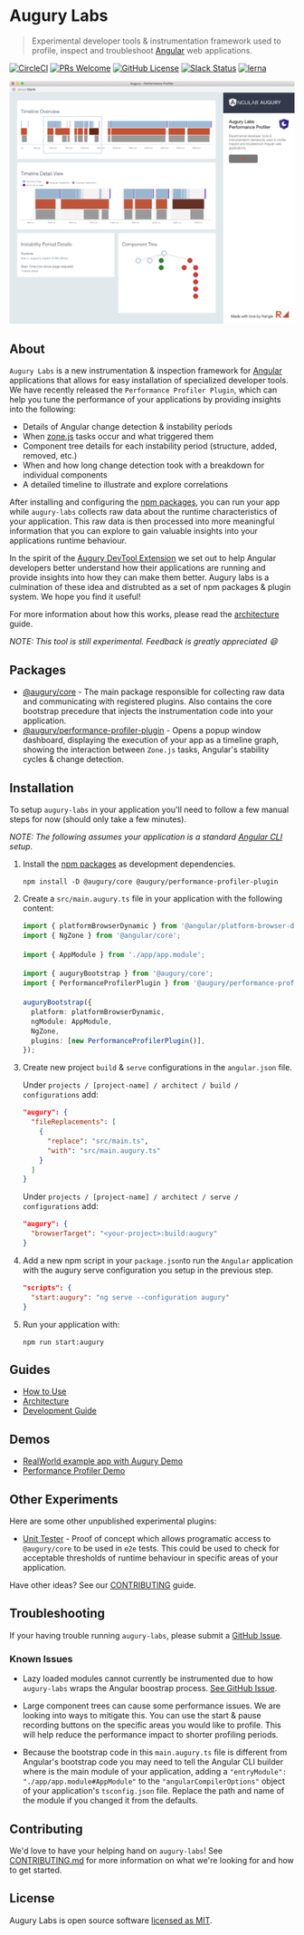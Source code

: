 # Augury Labs

> Experimental developer tools & instrumentation framework used to profile, inspect and
> troubleshoot [Angular](https://angular.io) web applications.

[![CircleCI](https://circleci.com/gh/rangle/augury-labs.svg?style=svg&circle-token=3b4d4e15a644445f9bf5d449fa5746ba774bfcdf)](https://circleci.com/gh/rangle/augury-labs) [![PRs Welcome](https://img.shields.io/badge/PRs-welcome-brightgreen.svg?style=flat-square)](http://makeapullrequest.com) [![GitHub License](https://img.shields.io/badge/license-MIT-blue.svg?style=flat-square)](./LICENSE) [![Slack Status](https://augury-slack.herokuapp.com/badge.svg)](https://augury-slack.herokuapp.com) [![lerna](https://img.shields.io/badge/maintained%20with-lerna-cc00ff.svg)](https://lernajs.io/)

![Angular Performance Profiler](screenshot.png 'Angular Performance Profiler')

## About

`Augury Labs` is a new instrumentation & inspection framework for [Angular](https://angular.io/)
applications that allows for easy installation of specialized developer tools. We have recently
released the `Performance Profiler Plugin`, which can help you tune the performance of your
applications by providing insights into the following:

- Details of Angular change detection & instability periods
- When [zone.js](https://github.com/angular/zone.js) tasks occur and what triggered them
- Component tree details for each instability period (structure, added, removed, etc.)
- When and how long change detection took with a breakdown for individual components
- A detailed timeline to illustrate and explore correlations

After installing and configuring the [npm packages](https://www.npmjs.com/org/augury/), you can run
your app while `augury-labs` collects raw data about the runtime characteristics of your application.
This raw data is then processed into more meaningful information that you can explore to gain
valuable insights into your applications runtime behaviour.

In the spirit of the [Augury DevTool Extension](https://github.com/rangle/augury/) we set out to
help Angular developers better understand how their applications are running and provide insights
into how they can make them better. Augury labs is a culmination of these idea and distrubted as a
set of npm packages & plugin system. We hope you find it useful!

For more information about how this works, please read the [architecture](docs/architecture.md)
guide.

_NOTE: This tool is still experimental. Feedback is greatly appreciated :smile:_

## Packages

- [@augury/core](https://www.npmjs.com/package/@augury/core) - The main package responsible for
  collecting raw data and communicating with registered plugins. Also contains the core bootstrap
  precedure that injects the instrumentation code into your application.
- [@augury/performance-profiler-plugin](https://www.npmjs.com/package/@augury/performance-profiler-plugin) -
  Opens a popup window dashboard, displaying the execution of your app as a timeline graph,
  showing the interaction between `Zone.js` tasks, Angular's stability cycles & change detection.

## Installation

To setup `augury-labs` in your application you'll need to follow a few manual steps for now
(should only take a few minutes).

_NOTE: The following assumes your application is a standard [Angular CLI](https://cli.angular.io/) setup._

1. Install the [npm packages](https://www.npmjs.com/org/augury/) as development dependencies.

   ```shell
   npm install -D @augury/core @augury/performance-profiler-plugin
   ```

1. Create a `src/main.augury.ts` file in your application with the following content:

   ```ts
   import { platformBrowserDynamic } from '@angular/platform-browser-dynamic';
   import { NgZone } from '@angular/core';

   import { AppModule } from './app/app.module';

   import { auguryBootstrap } from '@augury/core';
   import { PerformanceProfilerPlugin } from '@augury/performance-profiler-plugin';

   auguryBootstrap({
     platform: platformBrowserDynamic,
     ngModule: AppModule,
     NgZone,
     plugins: [new PerformanceProfilerPlugin()],
   });
   ```

1. Create new project `build` & `serve` configurations in the `angular.json` file.

   Under `projects / [project-name] / architect / build / configurations` add:

   ```json
   "augury": {
     "fileReplacements": [
       {
         "replace": "src/main.ts",
         "with": "src/main.augury.ts"
       }
     ]
   }
   ```

   Under `projects / [project-name] / architect / serve / configurations` add:

   ```json
   "augury": {
     "browserTarget": "<your-project>:build:augury"
   }
   ```

1. Add a new npm script in your `package.json`to run the `Angular` application with the augury
   serve configuration you setup in the previous step.

   ```json
   "scripts": {
     "start:augury": "ng serve --configuration augury"
   }
   ```

1. Run your application with:

   ```shell
   npm run start:augury
   ```

## Guides

- [How to Use](docs/how-to-use.md)
- [Architecture](docs/architecture.md)
- [Development Guide](docs/development-guide.md)

## Demos

- [RealWorld example app with Augury Demo](https://github.com/rangle/angular-realworld-example-app-with-augury/)
- [Performance Profiler Demo](demos/README.md)

## Other Experiments

Here are some other unpublished experimental plugins:

- [Unit Tester](packages/plugins/unit-tester) - Proof of concept which allows programatic access
  to `@augury/core` to be used in `e2e` tests. This could be used to check for acceptable
  thresholds of runtime behaviour in specific areas of your application.

Have other ideas? See our [CONTRIBUTING](CONTRIBUTING.md) guide.

## Troubleshooting

If your having trouble running `augury-labs`, please submit a [GitHub Issue](https://github.com/rangle/augury-labs/issues).

### Known Issues

- Lazy loaded modules cannot currently be instrumented due to how `augury-labs` wraps the Angular
  boostrap process. [See GitHub Issue](https://github.com/rangle/augury-labs/issues/28).

- Large component trees can cause some performance issues. We are looking into ways to mitigate
  this. You can use the start & pause recording buttons on the specific areas you would like to
  profile. This will help reduce the performance impact to shorter profiling periods.

- Because the bootstrap code in this `main.augury.ts` file is different from Angular's bootstrap
  code you may need to tell the Angular CLI builder where is the main module of your application,
  adding a `"entryModule": "./app/app.module#AppModule"` to the `"angularCompilerOptions"` object
  of your application's `tsconfig.json` file. Replace the path and name of the module if you
  changed it from the defaults.

## Contributing

We'd love to have your helping hand on `augury-labs`! See [CONTRIBUTING.md](CONTRIBUTING.md) for more information on what we're looking for and how to get started.

## License

Augury Labs is open source software [licensed as MIT](LICENSE).
